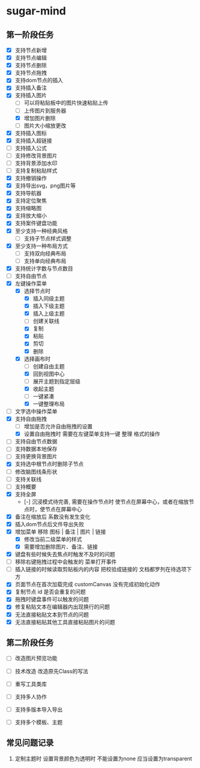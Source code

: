 # sugar-mind

## 第一阶段任务
- [x] 支持节点新增
- [x] 支持节点编辑
- [x] 支持节点删除
- [x] 支持节点拖拽
- [x] 支持dom节点的插入
- [x] 支持插入备注
- [x] 支持插入图片
  - [ ] 可以将粘贴板中的图片快速粘贴上传
  - [ ] 上传图片到服务器
  - [x] 增加图片删除
  - [ ] 图片大小缩放更改
- [x] 支持插入图标
- [x] 支持插入超链接
- [ ] 支持插入公式
- [ ] 支持修改背景图片
- [ ] 支持背景添加水印
- [ ] 支持复制粘贴样式
- [x] 支持撤销操作
- [x] 支持导出svg，png图片等
- [x] 支持导航器
- [x] 支持定位聚焦
- [x] 支持缩略图
- [x] 支持放大缩小
- [x] 支持案件键盘功能
- [x] 至少支持一种经典风格
  - [ ] 支持子节点样式调整
- [x] 至少支持一种布局方式
  - [ ] 支持双向经典布局
  - [ ] 支持单向经典布局
- [x] 支持统计字数与节点数目
- [ ] 支持自由节点
- [x] 左键操作菜单
  - [x] 选择节点时
    - [x] 插入同级主题
    - [x] 插入下级主题
    - [x] 插入上级主题
    - [ ] 创建关联线
    - [x] 复制
    - [x] 粘贴
    - [x] 剪切
    - [x] 删除
  - [x] 选择画布时
    - [ ] 创建自由主题
    - [x] 回到视图中心
    - [ ] 展开主题到指定层级
    - [x] 收起主题
    - [ ] 一键紧凑
    - [x] 一键整理布局
- [ ] 文字选中操作菜单
- [x] 支持自由拖拽
  - [ ] 增加是否允许自由拖拽的设置
  - [x] 设置自由拖拽时 需要在左键菜单支持一键 整理 格式的操作
- [ ] 支持自由节点数据
- [ ] 支持数据本地保存
- [ ] 支持更换背景图片
- [x] 支持选中根节点时删除子节点
- [ ] 修改脑图线条形状
- [ ] 支持关联线
- [ ] 支持概要
- [x] 支持全屏
  - [-] 沉浸模式待完善, 需要在操作节点时 使节点在屏幕中心，或者在缩放节点时，使节点在屏幕中心
- [x] 备注在缩放后 系数没有发生变化
- [x] 插入dom节点后文件导出失败
- [x] 增加菜单 移除 图标 | 备注 | 图片 | 链接
  - [x] 修改当前二级菜单的样式
  - [x] 需要增加删除图片、备注、链接
- [x] 键盘有些时候失去焦点时触发不及时的问题
- [ ] 移除右键拖拽过程中会触发的 菜单打开事件
- [ ] 插入链接的时候读取剪贴板内的内容 把校验成链接的 文档都罗列在待选项下方
- [x] 页面节点在首次加载完成 customCanvas 没有完成初始化动作
- [x] 复制节点 id 是否会重复的问题
- [x] 拖拽时键盘事件可以触发的问题
- [x] 修复粘贴文本在编辑器内出现换行的问题
- [x] 无法直接粘贴文本到节点的问题
- [x] 无法直接粘贴其他工具直接粘贴图片的问题
## 第二阶段任务
- [ ] 改造图片预览功能
- [ ] 技术改造 改造原先Class的写法
- [ ] 重写工具类库
- [ ] 支持多人协作
- [ ] 支持多版本导入导出
- [ ] 支持多个模板、主题


## 常见问题记录
1. 定制主题时 设置背景颜色为透明时 不能设置为none 应当设置为transparent
